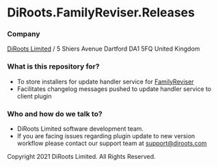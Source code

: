 # DiRoots.FamilyReviser.Releases

### Company

[DiRoots Limited](https://diroots.com/) / 5 Shiers Avenue Dartford DA1 5FQ United Kingdom

### What is this repository for?

- To store installers for update handler service for [FamilyReviser](https://diroots.com/revit-plugins/manage-revit-families-and-worksets-with-familyreviser/)
- Facilitates changelog messages pushed to update handler service to client plugin

### Who and how do we talk to?

- DiRoots Limited software development team.
- If you are facing issues regarding plugin update to new version workflow please contact our support team at support@diroots.com

Copyright 2021 DiRoots Limited. All Rights Reserved.
